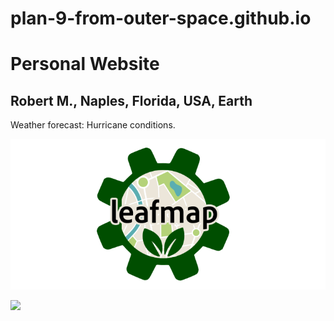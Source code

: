 # plan-9-from-outer-space.github.io

# Personal Website

## Robert M., Naples, Florida, USA, Earth

Weather forecast: Hurricane conditions.

![](https://raw.githubusercontent.com/opengeos/leafmap/master/docs/assets/logo_rect.png)

![](https://i.gifer.com/embedded/download/4dh.gif)
